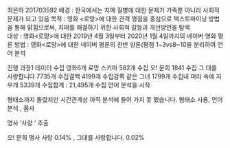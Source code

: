 최은하
201703592
배경 : 한국에서는 치매 질병에 대한 문제가 가족뿐 아니라 사회적 문제가 되고 있음
목적 : 영화 <로망>에 대한 관객 평점을 중심으로 텍스트마이닝 방법을 통해  밝힘으로써, 치매를 해결하기 위한 사회적 갈등과 개선방안을 탐색  
대상 : 영화<로망>에 대한 2019년 4월 3일부터 2020년 1월 4일까지의 네이버 영화 평론
방법 : 영화<로망>에 대한 네이버 평론의 찬반 양론(평점 1~3vs8~10을 분리하여 언어 분석

진행 과정1 데이터 수집 영화6개 로망 스키마 582개 수집 오! 문희 1841 수집 그 대를 사랑합니다 7735개 수집결백 4199개 수집감쪽 같은 그녀 1799개 수집내 머리 속에 지우개 5339개 수집합계 : 21,495개  수집
언어 분석을 시작

형태소까지 돌렸지만 시간관계상 아직 분석에 들어 가지 못 했습니다. 
형태소 사용, 언어분석 , 품사 

명사 ‘사랑 ‘ 추출
  
오! 문희 명사 사랑 0.14% , 그대를 사랑합니다. 0.02% 
